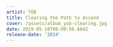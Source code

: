 ```yaml
---
artist: YOB
title: Clearing the Path to Ascend
cover: /assets/album_yob-clearing.jpg
date: 2019-05-10T08:09:56.604Z
release-date: '2014'
---
```


